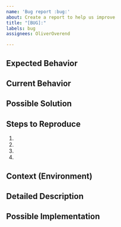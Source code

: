 ```yaml
---
name: 'Bug report :bug:'
about: Create a report to help us improve
title: "[BUG]:"
labels: bug
assignees: OliverOverend

---
```


<!--- Provide a general summary of the bug in the Title above -->

## Expected Behavior
<!--- Tell us what should happen -->

## Current Behavior
<!--- Tell us what happens instead of the expected behaviour -->

## Possible Solution
<!--- Not obligatory, but suggest a fix/reason for the bug, -->

## Steps to Reproduce
<!--- Provide a link to a live example, or an unambiguous set of steps to -->
<!--- reproduce this bug. Include code to reproduce, if relevant -->
1.
2.
3.
4.

## Context (Environment)
<!--- How has this issue affected you? What are you trying to accomplish? -->

## Detailed Description
<!--- Provide a detailed description of the change or addition you are proposing -->

## Possible Implementation
<!--- Not obligatory, but suggest an idea for implementing addition or change -->
